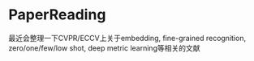 # PaperReading
最近会整理一下CVPR/ECCV上关于embedding, fine-grained recognition, zero/one/few/low shot, deep metric learning等相关的文献
